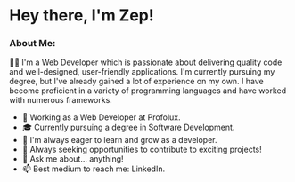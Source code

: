 # Hey there, I'm Zep!
### About Me:
👨‍💻 I'm a Web Developer which is passionate about delivering quality code and well-designed, user-friendly applications. I'm currently pursuing my degree, but I've already gained a lot of experience on my own. I have become proficient in a variety of programming languages and have worked with numerous frameworks.

- 🔭 Working as a Web Developer at Profolux.
- 🎓 Currently pursuing a degree in Software Development.
- 🌱 I'm always eager to learn and grow as a developer.
- 👯 Always seeking opportunities to contribute to exciting projects!
- 💬 Ask me about... anything!
- 📫 Best medium to reach me: LinkedIn.
